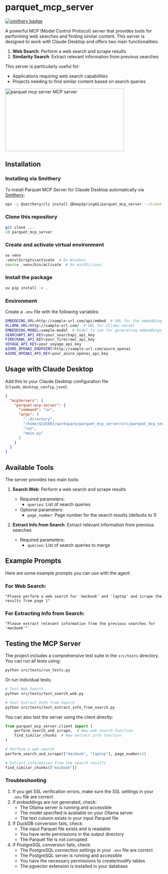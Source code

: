 # parquet_mcp_server
[![smithery badge](https://smithery.ai/badge/@DeepSpringAI/parquet_mcp_server)](https://smithery.ai/server/@DeepSpringAI/parquet_mcp_server)

A powerful MCP (Model Control Protocol) server that provides tools for performing web searches and finding similar content. This server is designed to work with Claude Desktop and offers two main functionalities:

1. **Web Search**: Perform a web search and scrape results
2. **Similarity Search**: Extract relevant information from previous searches

This server is particularly useful for:
- Applications requiring web search capabilities
- Projects needing to find similar content based on search queries

<a href="https://glama.ai/mcp/servers/@DeepSpringAI/parquet_mcp_server">
  <img width="380" height="200" src="https://glama.ai/mcp/servers/@DeepSpringAI/parquet_mcp_server/badge" alt="parquet mcp server MCP server" />
</a>

## Installation

### Installing via Smithery

To install Parquet MCP Server for Claude Desktop automatically via [Smithery](https://smithery.ai/server/@DeepSpringAI/parquet_mcp_server):

```bash
npx -y @smithery/cli install @DeepSpringAI/parquet_mcp_server --client claude
```

### Clone this repository

```bash
git clone ...
cd parquet_mcp_server
```

### Create and activate virtual environment

```bash
uv venv
.venv\Scripts\activate  # On Windows
source .venv/bin/activate  # On macOS/Linux
```

### Install the package

```bash
uv pip install -e .
```

### Environment

Create a `.env` file with the following variables:

```bash
EMBEDDING_URL=http://sample-url.com/api/embed  # URL for the embedding service
OLLAMA_URL=http://sample-url.com/  # URL for Ollama server
EMBEDDING_MODEL=sample-model  # Model to use for generating embeddings
SEARCHAPI_API_KEY=your_searchapi_api_key
FIRECRAWL_API_KEY=your_firecrawl_api_key
VOYAGE_API_KEY=your_voyage_api_key
AZURE_OPENAI_ENDPOINT=http://sample-url.com/azure_openai
AZURE_OPENAI_API_KEY=your_azure_openai_api_key
```

## Usage with Claude Desktop

Add this to your Claude Desktop configuration file (`claude_desktop_config.json`):

```json
{
  "mcpServers": {
    "parquet-mcp-server": {
      "command": "uv",
      "args": [
        "--directory",
        "/home/${USER}/workspace/parquet_mcp_server/src/parquet_mcp_server",
        "run",
        "main.py"
      ]
    }
  }
}
```

## Available Tools

The server provides two main tools:

1. **Search Web**: Perform a web search and scrape results
   - Required parameters:
     - `queries`: List of search queries
   - Optional parameters:
     - `page_number`: Page number for the search results (defaults to 1)

2. **Extract Info from Search**: Extract relevant information from previous searches
   - Required parameters:
     - `queries`: List of search queries to merge

## Example Prompts

Here are some example prompts you can use with the agent:

### For Web Search:
```
"Please perform a web search for 'macbook' and 'laptop' and scrape the results from page 1"
```

### For Extracting Info from Search:
```
"Please extract relevant information from the previous searches for 'macbook'"
```

## Testing the MCP Server

The project includes a comprehensive test suite in the `src/tests` directory. You can run all tests using:

```bash
python src/tests/run_tests.py
```

Or run individual tests:

```bash
# Test Web Search
python src/tests/test_search_web.py

# Test Extract Info from Search
python src/tests/test_extract_info_from_search.py
```

You can also test the server using the client directly:

```python
from parquet_mcp_server.client import (
    perform_search_and_scrape,  # New web search function
    find_similar_chunks  # New extract info function
)

# Perform a web search
perform_search_and_scrape(["macbook", "laptop"], page_number=1)

# Extract information from the search results
find_similar_chunks(["macbook"])
```

### Troubleshooting

1. If you get SSL verification errors, make sure the SSL settings in your `.env` file are correct
2. If embeddings are not generated, check:
   - The Ollama server is running and accessible
   - The model specified is available on your Ollama server
   - The text column exists in your input Parquet file
3. If DuckDB conversion fails, check:
   - The input Parquet file exists and is readable
   - You have write permissions in the output directory
   - The Parquet file is not corrupted
4. If PostgreSQL conversion fails, check:
   - The PostgreSQL connection settings in your `.env` file are correct
   - The PostgreSQL server is running and accessible
   - You have the necessary permissions to create/modify tables
   - The pgvector extension is installed in your database